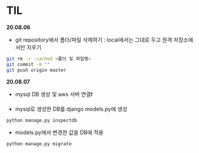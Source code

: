 # TIL



**20.08.06**

- git repository에서 폴더/파일 삭제하기 : local에서는 그대로 두고 원격 저장소에서만 지우기
```bash
git rm -r -cached <폴더 및 파일명>
git commit -m ""
git push origin master
```


**20.08.07**

- mysql DB 생성 및 aws 서버 연결❗

- mysql로 생성한 DB를 django models.py에 생성
```python
python manage.py inspectdb
```

- models.py에서 변경한 값을 DB에 적용
```python
python manage.py migrate
```
